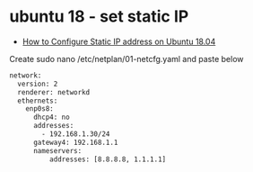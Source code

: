 # ubuntu 18 - set static IP

- [How to Configure Static IP address  on Ubuntu 18.04](https://linuxize.com/post/how-to-configure-static-ip-address-on-ubuntu-18-04/)

Create sudo nano /etc/netplan/01-netcfg.yaml and paste below

```bash
network:
  version: 2
  renderer: networkd
  ethernets:
    enp0s8:
      dhcp4: no
      addresses:
        - 192.168.1.30/24
      gateway4: 192.168.1.1
      nameservers:
          addresses: [8.8.8.8, 1.1.1.1]

```
